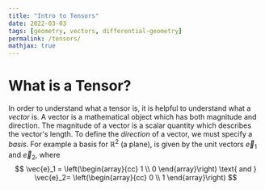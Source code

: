 ```yaml
---
title: "Intro to Tensors"
date: 2022-03-03
tags: [geometry, vectors, differential-geometry]
permalink: /tensors/
mathjax: true
---
```


# What is a Tensor?
In order to understand what a tensor is, it is helpful to understand what a *vector* is. A vector is a mathematical object which has both magnitude and direction. The magnitude of a vector is a scalar quantity which describes the vector's length. To define the *direction* of a vector, we must specify a *basis*. For example a basis for $\mathbb{R}^2$ (a plane), is given by the unit vectors $\vec{e}_1$ and $\vec{e}_2$, where
$$
\vec{e}_1 =
\left(\begin{array}{cc} 
1 \\
0
\end{array}\right)
\text{ and }
\vec{e}_2=
\left(\begin{array}{cc} 
0 \\
1
\end{array}\right)
$$
